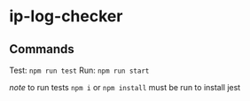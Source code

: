 # ip-log-checker

## Commands

Test: `npm run test`
Run: `npm run start`

_note_ to run tests `npm i` or `npm install` must be run to install jest
